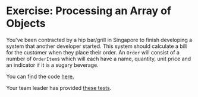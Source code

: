 # Exercise:  Processing an Array of Objects

You've been contracted by a hip bar/grill in Singapore to finish developing a system that another developer started. This system should calculate a bill for the customer when they place their order.  An `Order` will consist of a number of `OrderItem`s which will each have a name, quantity, unit price and an indicator if it is a sugary beverage.

You can find the code [here.](sample_code/order.rb)

Your team leader has provided [these tests](sample_code/order_spec.rb).
